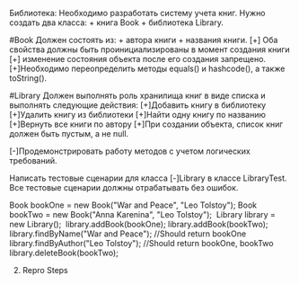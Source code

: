 Библиотека:
Необходимо разработать систему учета книг. 
Нужно создать два класса: 
    + книга Book 
    + библиотека Library.

#Book
Должен состоять из:
    + автора книги 
    + названия книги.
[+] Оба свойства должны быть проинициализированы в момент создания книги
[+] изменение состояния объекта после его создания запрещено.
[+]Необходимо переопределить методы equals() и hashcode(), а также toString().

#Library
Должен выполнять роль хранилища книг в виде списка и выполнять следующие действия:
[+]Добавить книгу в библиотеку
[+]Удалить книгу из библиотеки
[+]Найти одну книгу по названию
[+]Вернуть все книги по автору
[+]При создании объекта, список книг должен быть пустым, а не null.

[-]Продемонстрировать работу методов с учетом логических требований. 

Написать тестовые сценарии для класса
[-]Library в классе LibraryTest. Все тестовые сценарии должны отрабатывать без ошибок.


Book bookOne = new Book("War and Peace", "Leo Tolstoy");
Book bookTwo = new Book("Anna Karenina", "Leo Tolstoy");
​
Library library = new Library();
​
library.addBook(bookOne);
library.addBook(bookTwo);
​
library.findByName("War and Peace"); //Should return bookOne
library.findByAuthor("Leo Tolstoy"); //Should return bookOne, bookTwo
​
library.deleteBook(bookTwo);



2. Repro Steps